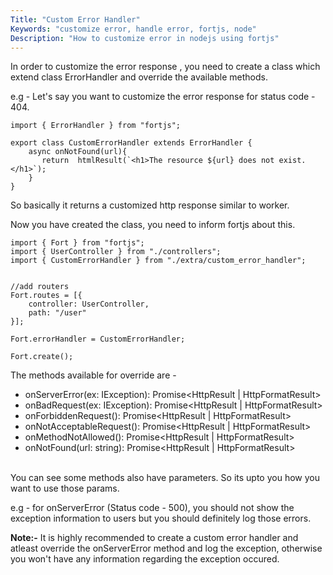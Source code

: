 ```yaml
---
Title: "Custom Error Handler"
Keywords: "customize error, handle error, fortjs, node"
Description: "How to customize error in nodejs using fortjs"
---
```


In order to customize the error response , you need to create a class which extend class ErrorHandler and override the available methods.

e.g - Let's say you want to customize the error response for status code - 404.

```
import { ErrorHandler } from "fortjs";

export class CustomErrorHandler extends ErrorHandler {
    async onNotFound(url){
       return  htmlResult(`<h1>The resource ${url} does not exist.</h1>`);
    }
}
```

So basically it returns a customized http response similar to worker.

Now you have created the class, you need to inform fortjs about this.

```
import { Fort } from "fortjs";
import { UserController } from "./controllers";
import { CustomErrorHandler } from "./extra/custom_error_handler";


//add routers
Fort.routes = [{
    controller: UserController,
    path: "/user"
}];

Fort.errorHandler = CustomErrorHandler;    

Fort.create();
```

The methods available for override are - 

* onServerError(ex: IException): Promise<HttpResult | HttpFormatResult>
* onBadRequest(ex: IException): Promise<HttpResult | HttpFormatResult>
* onForbiddenRequest(): Promise<HttpResult | HttpFormatResult>
* onNotAcceptableRequest(): Promise<HttpResult | HttpFormatResult>
* onMethodNotAllowed(): Promise<HttpResult | HttpFormatResult>
* onNotFound(url: string): Promise<HttpResult | HttpFormatResult>
  
<br>
You can see some methods also have parameters. So its upto you how you want to use those params.

e.g - for onServerError (Status code - 500), you should not show the exception information to users but you should definitely log those errors.

**Note:-** It is highly recommended to create a custom error handler and atleast override the onServerError method and log the exception, otherwise you won't have any information regarding the exception occured.

